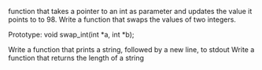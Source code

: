 








function that takes a pointer to an int as parameter and updates the value it points to to 98.
Write a function that swaps the values of two integers.

Prototype: void swap_int(int *a, int *b);











Write a function that prints a string, followed by a new line, to stdout
Write a function that returns the length of a string
